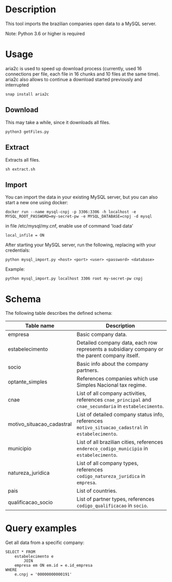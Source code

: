 # Description

This tool imports the brazilian companies open data to a MySQL server.

Note: Python 3.6 or higher is required

# Usage

aria2c is used to speed up download process (currently, used 16 connections per file, each file in 16 chunks and 10 files at the same time). aria2c also allows to continue a download started previously and interrupted

```
snap install aria2c
```

## Download

This may take a while, since it downloads all files.

```
python3 getFiles.py
```

## Extract

Extracts all files.

```
sh extract.sh
```

## Import

You can import the data in your existing MySQL server, but you can also start a new one using docker:

```
docker run --name mysql-cnpj -p 3306:3306 -h localhost -e MYSQL_ROOT_PASSWORD=my-secret-pw -e MYSQL_DATABASE=cnpj -d mysql
```

in file /etc/mysql/my.cnf, enable use of command 'load data'

```
local_infile = ON
```

After starting your MySQL server, run the following, replacing with your credentials:

```
python mysql_import.py <host> <port> <user> <password> <database>
```

Example:

```
python mysql_import.py localhost 3306 root my-secret-pw cnpj
```

# Schema

The following table describes the defined schema:

| Table name                | Description                                                                                             |
| ------------------------- | ------------------------------------------------------------------------------------------------------- |
| empresa                   | Basic company data.                                                                                     |
| estabelecimento           | Detailed company data, each row represents a subsidiary company or the parent company itself.           |
| socio                     | Basic info about the company partners.                                                                  |
| optante_simples           | References companies which use Simples Nacional tax regime.                                             |
| cnae                      | List of all company activities, references `cnae_principal` and `cnae_secundaria` in `estabelecimento`. |
| motivo_situacao_cadastral | List of detailed company status info, references `motivo_situacao_cadastral` in `estabelecimento`.      |
| municipio                 | List of all brazilian cities, references `endereco_codigo_municipio` in `estabelecimento`.              |
| natureza_juridica         | List of all company types, references `codigo_natureza_juridica` in `empresa`.                          |
| pais                      | List of countries.                                                                                      |
| qualificacao_socio        | List of partner types, references `codigo_qualificacao` in `socio`.                                     |

# Query examples

Get all data from a specific company:

```
SELECT * FROM
    estabelecimento e
        JOIN
    empresa em ON em.id = e.id_empresa
WHERE
    e.cnpj = '00000000000191'
```
